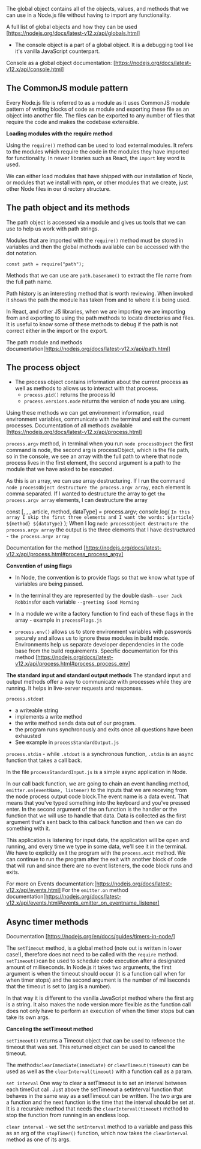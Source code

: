 The global object contains all of the objects, values, and methods that we can use in a Node.js file without having to import any functionality.

A full list of global objects and how they can be used [https://nodejs.org/docs/latest-v12.x/api/globals.html]

- The console object is a part of a global object. It is a debugging tool like it's vanilla JavaScript counterpart.

Console as a global object documentation: [https://nodejs.org/docs/latest-v12.x/api/console.html]

## The CommonJS module pattern

Every Node.js file is referred to as a module as it uses CommonJS module pattern of writing blocks of code as module and exporting these file as an object into another file. The files can be exported to any number of files that require the code and makes the codebase extensible.

**Loading modules with the require method**

Using the `require()` method can be used to load external modules. It refers to the modules which require the code in the modules they have imported for functionality. In newer libraries such as React, the `import` key word is used.

We can either load modules that have shipped with our installation of Node, or modules that we install with npm, or other modules that we create, just other Node files in our directory structure.

## The path object and its methods

The path object is accessed via a module and gives us tools that we can use to help us work with path strings.

Modules that are imported with the `require()` method must be stored in variables and then the global methods available can be accessed with the dot notation.

`const path = require("path");`

Methods that we can use are `path.basename()` to extract the file name from the full path name.

Path history is an interesting method that is worth reviewing. When invoked it shows the path the module has taken from and to where it is being used.

In React, and other JS libraries, when we are importing we are importing from and exporting to using the path methods to locate directories and files. It is useful to know some of these methods to debug if the path is not correct either in the import or the export.

The path module and methods documentation[https://nodejs.org/docs/latest-v12.x/api/path.html]

## The process object

- The process object contains information about the current process as well as methods to allows us to interact with that process.
  - `process.pid()` returns the process Id
  - `process.versions.node` returns the version of node you are using.

Using these methods we can get environment information, read environment variables, communicate with the terminal and exit the current processes.
Documentation of all methods available [https://nodejs.org/docs/latest-v12.x/api/process.html]

`process.argv` method, in terminal when you run `node processObject` the first command is node, the second arg is processObject, which is the file path, so in the console, we see an array with the full path to where that node process lives in the first element, the second argument is a path to the module that we have asked to be executed.

As this is an array, we can use array destructuring.
If I run the command `node processObject destructure the process.argv array`, each element is comma separated. If I wanted to destructure the array to get `the process.argv array` elements, I can destructure the array

const [, , , article, method, dataType] = process.argv;
console.log(
`In this array I skip the first three elements and I want the words: ${article} ${method} ${dataType}`
);
When I log `node processObject destructure the process.argv array`
the output is the three elements that I have destructured - `the process.argv array`

Documentation for the method [https://nodejs.org/docs/latest-v12.x/api/process.html#process_process_argv]

**Convention of using flags**

- In Node, the convention is to provide flags so that we know what type of variables are being passed.

- In the terminal they are represented by the double dash`--user Jack Robbins`for each variable `--greeting Good Morning`

- In a module we write a factory function to find each of these flags in the array - example in `processFlags.js`

- `process.env()` allows us to store environment variables with passwords securely and allows us to ignore these modules in build mode. Environments help us separate developer dependencies in the code base from the build requirements. Specific documentation for this method [https://nodejs.org/docs/latest-v12.x/api/process.html#process_process_env]

**The standard input and standard output methods**
The standard input and output methods offer a way to communicate with processes while they are running. It helps in live-server requests and responses.

`process.stdout`

- a writeable string
- implements a write method
- the write method sends data out of our program.
- the program runs synchronously and exits once all questions have been exhausted
- See example in `processStandardOutput.js`

`process.stdin` - while `.stdout` is a synchronous function, `.stdin` is an async function that takes a call back.

In the file `processStandardInput.js` is a simple async application in Node.

In our call back function, we are going to chain an event handling method, `emitter.on(eventName, listener)` to the inputs that we are receving from the node process output code block.The event name is a data event. That means that you've typed something into the keyboard and you've pressed enter. In the second argument of the on function is the handler or the function that we will use to handle that data. Data is collected as the first argument that's sent back to this callback function and then we can do something with it.

This application is listening for input data, the application will be open and running, and every time we type in some data, we'll see it in the terminal. We have to explicitly exit the program with the `process.exit` method. We can continue to run the program after the exit with another block of code that will run and since there are no event listeners, the code block runs and exits.

For more on Events documentation:[https://nodejs.org/docs/latest-v12.x/api/events.html]
For the `emitter.on` method documentation[https://nodejs.org/docs/latest-v12.x/api/events.html#events_emitter_on_eventname_listener]

## Async timer methods

Documentation [https://nodejs.org/en/docs/guides/timers-in-node/]

The `setTimeout` method, is a global method (note out is written in lower case!), therefore does not need to be called with the `require` method. `setTimeout()`can be used to schedule code execution after a designated amount of milliseconds. In Node.js it takes two arguments, the first argument is when the timeout should occur (it is a function call when for when timer stops) and the second argument is the number of milliseconds that the timeout is set to (arg is a number).

In that way it is different to the vanilla JavaScript method where the first arg is a string. It also makes the node version more flexible as the function call does not only have to perform an execution of when the timer stops but can take its own args.

**Canceling the setTimeout method**

`setTimeout()` returns a Timeout object that can be used to reference the timeout that was set. This returned object can be used to cancel the timeout.

The methods`clearImmediate(immediate)` or `clearTimeout(timeout)` can be used as well as the `clearInterval(timeout)` with a function call as a param.

`set interval` One way to clear a setTimeout is to set an interval between each timeOut call. Just above the setTimeout a setInterval function that behaves in the same way as a setTimeout can be written. The two args are a function and the next function is the time that the interval should be set at. It is a recursive method that needs the `clearInterval(timeout)` method to stop the function from running in an endless loop.

`clear interval` - we set the `setInterval` method to a variable and pass this as an arg of the `stopTimer()` function, which now takes the `clearInterval` method as one of its args.
